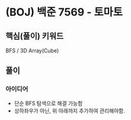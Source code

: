 # (BOJ) 백준 7569 - 토마토
## 핵심(풀이) 키워드
BFS / 3D Array(Cube)
## 풀이
### 아이디어
- 단순 BFS 탐색으로 해결 가능함
- 상하좌우가 아닌, 위 아래까지 추가하여 관리해야함.